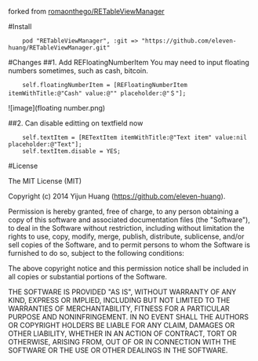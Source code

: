 forked from [romaonthego/RETableViewManager](https://github.com/romaonthego/RETableViewManager)

#Install

		pod "RETableViewManager", :git => "https://github.com/eleven-huang/RETableViewManager.git"
		
#Changes
##1. Add REFloatingNumberItem
You may need to input floating numbers sometimes, such as cash, bitcoin.
		
		
		self.floatingNumberItem = [REFloatingNumberItem itemWithTitle:@"Cash" value:@"" placeholder:@"＄"];

![image](floating number.png)

##2. Can disable editting on textfield now


		self.textItem = [RETextItem itemWithTitle:@"Text item" value:nil placeholder:@"Text"];
		self.textItem.disable = YES;



#License

The MIT License (MIT)

Copyright (c) 2014 Yijun Huang (https://github.com/eleven-huang).

Permission is hereby granted, free of charge, to any person obtaining a copy
of this software and associated documentation files (the "Software"), to deal
in the Software without restriction, including without limitation the rights
to use, copy, modify, merge, publish, distribute, sublicense, and/or sell
copies of the Software, and to permit persons to whom the Software is
furnished to do so, subject to the following conditions:

The above copyright notice and this permission notice shall be included in
all copies or substantial portions of the Software.

THE SOFTWARE IS PROVIDED "AS IS", WITHOUT WARRANTY OF ANY KIND, EXPRESS OR
IMPLIED, INCLUDING BUT NOT LIMITED TO THE WARRANTIES OF MERCHANTABILITY,
FITNESS FOR A PARTICULAR PURPOSE AND NONINFRINGEMENT. IN NO EVENT SHALL THE
AUTHORS OR COPYRIGHT HOLDERS BE LIABLE FOR ANY CLAIM, DAMAGES OR OTHER
LIABILITY, WHETHER IN AN ACTION OF CONTRACT, TORT OR OTHERWISE, ARISING FROM,
OUT OF OR IN CONNECTION WITH THE SOFTWARE OR THE USE OR OTHER DEALINGS IN
THE SOFTWARE.